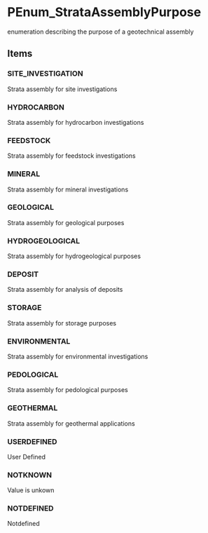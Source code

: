 # PEnum_StrataAssemblyPurpose

enumeration describing the purpose of a geotechnical assembly
<!-- end of short definition -->


## Items

### SITE_INVESTIGATION
Strata assembly for site investigations

### HYDROCARBON
Strata assembly for hydrocarbon investigations

### FEEDSTOCK
Strata assembly for feedstock investigations

### MINERAL
Strata assembly for mineral investigations

### GEOLOGICAL
Strata assembly for geological purposes

### HYDROGEOLOGICAL
Strata assembly for hydrogeological purposes

### DEPOSIT
Strata assembly for analysis of deposits

### STORAGE
Strata assembly for storage purposes

### ENVIRONMENTAL
Strata assembly for environmental investigations

### PEDOLOGICAL
Strata assembly for pedological purposes

### GEOTHERMAL
Strata assembly for geothermal applications

### USERDEFINED
User Defined

### NOTKNOWN
Value is unkown

### NOTDEFINED
Notdefined
